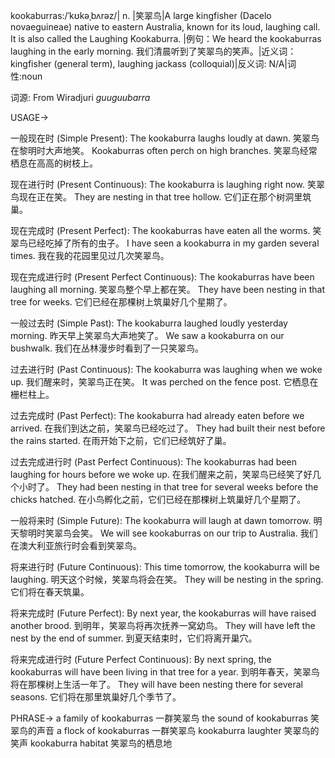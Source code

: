 kookaburras:/ˈkʊkəˌbʌrəz/| n. |笑翠鸟|A large kingfisher (Dacelo novaeguineae) native to eastern Australia, known for its loud, laughing call.  It is also called the Laughing Kookaburra. |例句：We heard the kookaburras laughing in the early morning. 我们清晨听到了笑翠鸟的笑声。|近义词：kingfisher (general term), laughing jackass (colloquial)|反义词: N/A|词性:noun

词源: From Wiradjuri *guuguubarra*

USAGE->

一般现在时 (Simple Present):
The kookaburra laughs loudly at dawn. 笑翠鸟在黎明时大声地笑。
Kookaburras often perch on high branches. 笑翠鸟经常栖息在高高的树枝上。

现在进行时 (Present Continuous):
The kookaburra is laughing right now. 笑翠鸟现在正在笑。
They are nesting in that tree hollow. 它们正在那个树洞里筑巢。

现在完成时 (Present Perfect):
The kookaburras have eaten all the worms. 笑翠鸟已经吃掉了所有的虫子。
I have seen a kookaburra in my garden several times. 我在我的花园里见过几次笑翠鸟。

现在完成进行时 (Present Perfect Continuous):
The kookaburras have been laughing all morning. 笑翠鸟整个早上都在笑。
They have been nesting in that tree for weeks. 它们已经在那棵树上筑巢好几个星期了。

一般过去时 (Simple Past):
The kookaburra laughed loudly yesterday morning. 昨天早上笑翠鸟大声地笑了。
We saw a kookaburra on our bushwalk. 我们在丛林漫步时看到了一只笑翠鸟。

过去进行时 (Past Continuous):
The kookaburra was laughing when we woke up. 我们醒来时，笑翠鸟正在笑。
It was perched on the fence post. 它栖息在栅栏柱上。

过去完成时 (Past Perfect):
The kookaburra had already eaten before we arrived. 在我们到达之前，笑翠鸟已经吃过了。
They had built their nest before the rains started.  在雨开始下之前，它们已经筑好了巢。

过去完成进行时 (Past Perfect Continuous):
The kookaburras had been laughing for hours before we woke up. 在我们醒来之前，笑翠鸟已经笑了好几个小时了。
They had been nesting in that tree for several weeks before the chicks hatched. 在小鸟孵化之前，它们已经在那棵树上筑巢好几个星期了。

一般将来时 (Simple Future):
The kookaburra will laugh at dawn tomorrow. 明天黎明时笑翠鸟会笑。
We will see kookaburras on our trip to Australia. 我们在澳大利亚旅行时会看到笑翠鸟。

将来进行时 (Future Continuous):
This time tomorrow, the kookaburra will be laughing. 明天这个时候，笑翠鸟将会在笑。
They will be nesting in the spring. 它们将在春天筑巢。

将来完成时 (Future Perfect):
By next year, the kookaburras will have raised another brood. 到明年，笑翠鸟将再次抚养一窝幼鸟。
They will have left the nest by the end of summer. 到夏天结束时，它们将离开巢穴。

将来完成进行时 (Future Perfect Continuous):
By next spring, the kookaburras will have been living in that tree for a year. 到明年春天，笑翠鸟将在那棵树上生活一年了。
They will have been nesting there for several seasons. 它们将在那里筑巢好几个季节了。


PHRASE->
a family of kookaburras  一群笑翠鸟
the sound of kookaburras 笑翠鸟的声音
a flock of kookaburras 一群笑翠鸟
kookaburra laughter 笑翠鸟的笑声
kookaburra habitat 笑翠鸟的栖息地
